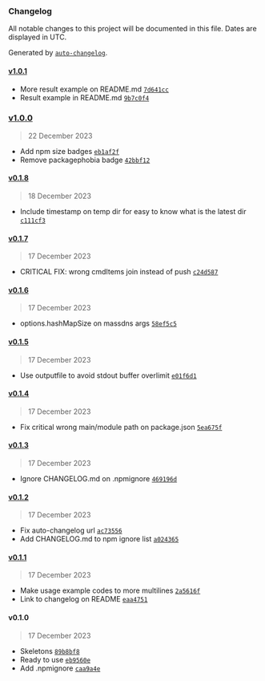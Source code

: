 ### Changelog

All notable changes to this project will be documented in this file. Dates are displayed in UTC.

Generated by [`auto-changelog`](https://github.com/CookPete/auto-changelog).

#### [v1.0.1](https://github.com/kucingbasah737/node-massdns/compare/v1.0.0...v1.0.1)

- More result example on README.md [`7d641cc`](https://github.com/kucingbasah737/node-massdns/commit/7d641ccd5cf730b6e9cf4e56964db85c6a07a7d4)
- Result example in README.md [`9b7c0f4`](https://github.com/kucingbasah737/node-massdns/commit/9b7c0f41cc895e7ccd9afa6d38a0b5ed43e6b84f)

### [v1.0.0](https://github.com/kucingbasah737/node-massdns/compare/v0.1.8...v1.0.0)

> 22 December 2023

- Add npm size badges [`eb1af2f`](https://github.com/kucingbasah737/node-massdns/commit/eb1af2f45fa62f1fd7b6bc44446df3277e6fb149)
- Remove packagephobia badge [`42bbf12`](https://github.com/kucingbasah737/node-massdns/commit/42bbf12da1d1579111284f21ee34b948a82a57d7)

#### [v0.1.8](https://github.com/kucingbasah737/node-massdns/compare/v0.1.7...v0.1.8)

> 18 December 2023

- Include timestamp on temp dir for easy to know what is the latest dir [`c111cf3`](https://github.com/kucingbasah737/node-massdns/commit/c111cf3e309e7d5ceaad734f1c69da743e3219ab)

#### [v0.1.7](https://github.com/kucingbasah737/node-massdns/compare/v0.1.6...v0.1.7)

> 17 December 2023

- CRITICAL FIX: wrong cmdItems join instead of push [`c24d587`](https://github.com/kucingbasah737/node-massdns/commit/c24d587519ce5d21c22cdfa75ecfa07b29ddc675)

#### [v0.1.6](https://github.com/kucingbasah737/node-massdns/compare/v0.1.5...v0.1.6)

> 17 December 2023

- options.hashMapSize on massdns args [`58ef5c5`](https://github.com/kucingbasah737/node-massdns/commit/58ef5c5739e77e5dbaa9f5d88571cee0f9c70081)

#### [v0.1.5](https://github.com/kucingbasah737/node-massdns/compare/v0.1.4...v0.1.5)

> 17 December 2023

- Use outputfile to avoid stdout buffer overlimit [`e01f6d1`](https://github.com/kucingbasah737/node-massdns/commit/e01f6d1f90f4c67fbe86ab055c8ae4e43c6f3306)

#### [v0.1.4](https://github.com/kucingbasah737/node-massdns/compare/v0.1.3...v0.1.4)

> 17 December 2023

- Fix critical wrong main/module path on package.json [`5ea675f`](https://github.com/kucingbasah737/node-massdns/commit/5ea675f81ec5af2607e90fdd42109042ab2cee49)

#### [v0.1.3](https://github.com/kucingbasah737/node-massdns/compare/v0.1.2...v0.1.3)

> 17 December 2023

- Ignore CHANGELOG.md on .npmignore [`469196d`](https://github.com/kucingbasah737/node-massdns/commit/469196df3af771a17426878f457e9a52a38357ba)

#### [v0.1.2](https://github.com/kucingbasah737/node-massdns/compare/v0.1.1...v0.1.2)

> 17 December 2023

- Fix auto-changelog url [`ac73556`](https://github.com/kucingbasah737/node-massdns/commit/ac73556945a2dbda3554d141d01360ee004ebddb)
- Add CHANGELOG.md to npm ignore list [`a024365`](https://github.com/kucingbasah737/node-massdns/commit/a0243653a5af70ae4e528ac9d0546ce85222ff23)

#### [v0.1.1](https://github.com/kucingbasah737/node-massdns/compare/v0.1.0...v0.1.1)

> 17 December 2023

- Make usage example codes to more multilines [`2a5616f`](https://github.com/kucingbasah737/node-massdns/commit/2a5616f938639332e4738c97161799c0255b6aa3)
- Link to changelog on README [`eaa4751`](https://github.com/kucingbasah737/node-massdns/commit/eaa475186e00a8b98ce78b47dea9d2c9852189e2)

#### v0.1.0

> 17 December 2023

- Skeletons [`89b8bf8`](https://github.com/kucingbasah737/node-massdns/commit/89b8bf8d0a60e7702db60e3a45f15f11eb4e67de)
- Ready to use [`eb9560e`](https://github.com/kucingbasah737/node-massdns/commit/eb9560e645d4268fff3584fad2c188d6ec84d2f6)
- Add .npmignore [`caa9a4e`](https://github.com/kucingbasah737/node-massdns/commit/caa9a4e08b9a50e58cbf79fde7f471479bfbac65)
